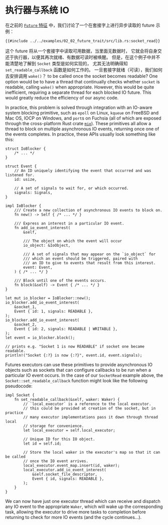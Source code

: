 # 执行器与系统 IO

在之前的 [`Future` 特征] 中，我们讨论了一个在套接字上进行异步读取的 future 示例：

```rust,ignore
{{#include ../../examples/02_02_future_trait/src/lib.rs:socket_read}}
```

这个 future 将从一个套接字中读取可用数据，当里面无数据时，
它就会将自身交还于执行器，以便其再次就绪、有数据可读时被唤醒。
但是，在这个例子中并不能清楚地了解到 `Socket` 类型是如何实现的，
尤其无法明确得知 `set_readable_callback` 函数是如何工作的。
一旦套接字就绪（可读），我们如何去安排调用 `wake()`？
to be called once the socket becomes readable? One option would be to have
a thread that continually checks whether `socket` is readable, calling
`wake()` when appropriate. However, this would be quite inefficient, requiring
a separate thread for each blocked IO future. This would greatly reduce the
efficiency of our async code.

In practice, this problem is solved through integration with an IO-aware
system blocking primitive, such as `epoll` on Linux, `kqueue` on FreeBSD and
Mac OS, IOCP on Windows, and `port`s on Fuchsia (all of which are exposed
through the cross-platform Rust crate [`mio`]). These primitives all allow
a thread to block on multiple asynchronous IO events, returning once one of
the events completes. In practice, these APIs usually look something like
this:

```rust,ignore
struct IoBlocker {
    /* ... */
}

struct Event {
    // An ID uniquely identifying the event that occurred and was listened for.
    id: usize,

    // A set of signals to wait for, or which occurred.
    signals: Signals,
}

impl IoBlocker {
    /// Create a new collection of asynchronous IO events to block on.
    fn new() -> Self { /* ... */ }

    /// Express an interest in a particular IO event.
    fn add_io_event_interest(
        &self,

        /// The object on which the event will occur
        io_object: &IoObject,

        /// A set of signals that may appear on the `io_object` for
        /// which an event should be triggered, paired with
        /// an ID to give to events that result from this interest.
        event: Event,
    ) { /* ... */ }

    /// Block until one of the events occurs.
    fn block(&self) -> Event { /* ... */ }
}

let mut io_blocker = IoBlocker::new();
io_blocker.add_io_event_interest(
    &socket_1,
    Event { id: 1, signals: READABLE },
);
io_blocker.add_io_event_interest(
    &socket_2,
    Event { id: 2, signals: READABLE | WRITABLE },
);
let event = io_blocker.block();

// prints e.g. "Socket 1 is now READABLE" if socket one became readable.
println!("Socket {:?} is now {:?}", event.id, event.signals);
```

Futures executors can use these primitives to provide asynchronous IO objects
such as sockets that can configure callbacks to be run when a particular IO
event occurs. In the case of our `SocketRead` example above, the
`Socket::set_readable_callback` function might look like the following pseudocode:

```rust,ignore
impl Socket {
    fn set_readable_callback(&self, waker: Waker) {
        // `local_executor` is a reference to the local executor.
        // this could be provided at creation of the socket, but in practice
        // many executor implementations pass it down through thread local
        // storage for convenience.
        let local_executor = self.local_executor;

        // Unique ID for this IO object.
        let id = self.id;

        // Store the local waker in the executor's map so that it can be called
        // once the IO event arrives.
        local_executor.event_map.insert(id, waker);
        local_executor.add_io_event_interest(
            &self.socket_file_descriptor,
            Event { id, signals: READABLE },
        );
    }
}
```

We can now have just one executor thread which can receive and dispatch any
IO event to the appropriate `Waker`, which will wake up the corresponding
task, allowing the executor to drive more tasks to completion before returning
to check for more IO events (and the cycle continues...).

[`Future` 特征]: ./02_future_zh.md
[`mio`]: https://github.com/tokio-rs/mio
